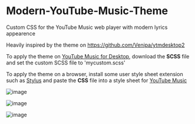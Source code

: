 # Modern-YouTube-Music-Theme
Custom CSS for the YouTube Music web player with modern lyrics appearence

Heavily inspired by the theme on https://github.com/Venipa/ytmdesktop2

To apply the theme on [YouTube Music for Desktop](https://github.com/Venipa/ytmdesktop2), download the **SCSS** file and set the custom SCSS file to 'mycustom.scss'

To apply the theme on a browser, install some user style sheet extension such as [Stylus](https://chromewebstore.google.com/detail/stylus/clngdbkpkpeebahjckkjfobafhncgmne) and paste the **CSS** file into a style sheet for [YouTube Music](https://music.youtube.com/)

![image](https://github.com/Squhzx/Modern-YouTube-Music-Theme/assets/96922483/85479b82-b723-4e66-a629-3eb9cb5f0f27)

![image](https://github.com/Squhzx/Modern-YouTube-Music-Theme/assets/96922483/e0eea5b1-67bc-48a5-b27c-9faf4bb5425e)

![image](https://github.com/Squhzx/Modern-YouTube-Music-Theme/assets/96922483/5323bfba-763c-47e8-9694-9344ce62eb03)
